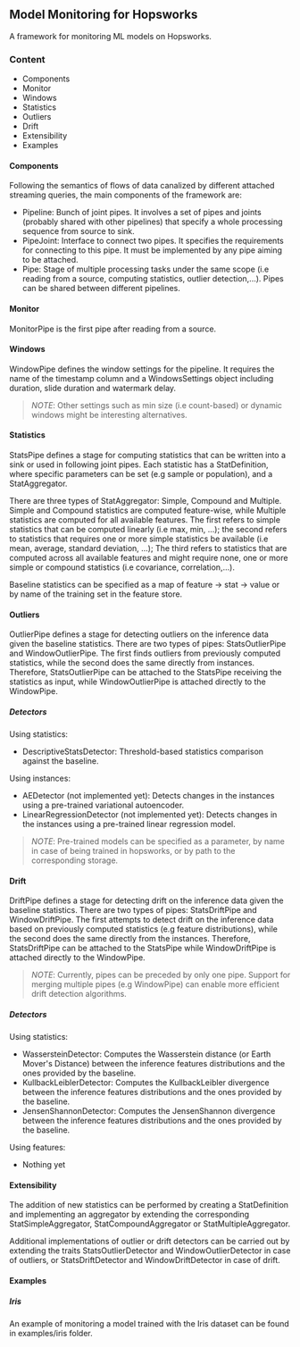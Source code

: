 ## Model Monitoring for Hopsworks

A framework for monitoring ML models on Hopsworks.

### Content

- Components
- Monitor
- Windows
- Statistics
- Outliers
- Drift
- Extensibility
- Examples

#### Components

Following the semantics of flows of data canalized by different attached streaming queries, the main components of the framework are:

- Pipeline: Bunch of joint pipes. It involves a set of pipes and joints (probably shared with other pipelines) that specify a whole processing sequence from source to sink.
- PipeJoint: Interface to connect two pipes. It specifies the requirements for connecting to this pipe. It must be implemented by any pipe aiming to be attached.
- Pipe: Stage of multiple processing tasks under the same scope (i.e reading from a source, computing statistics, outlier detection,...). Pipes can be shared between different pipelines.

#### Monitor

MonitorPipe is the first pipe after reading from a source.

#### Windows

WindowPipe defines the window settings for the pipeline. It requires the name of the timestamp column and a WindowsSettings object including duration, slide duration and watermark delay.

> *NOTE*: Other settings such as min size (i.e count-based) or dynamic windows might be interesting alternatives.

#### Statistics

StatsPipe defines a stage for computing statistics that can be written into a sink or used in following joint pipes.
Each statistic has a StatDefinition, where specific parameters can be set (e.g sample or population), and a StatAggregator.

There are three types of StatAggregator: Simple, Compound and Multiple. Simple and Compound statistics are computed feature-wise, while Multiple statistics are computed for all available features. The first refers to simple statistics that can be computed linearly (i.e max, min, ...); the second refers to statistics that requires one or more simple statistics be available (i.e mean, average, standard deviation, ...); The third refers to statistics that are computed across all available features and might require none, one or more simple or compound statistics (i.e covariance, correlation,...).

Baseline statistics can be specified as a map of feature -> stat -> value or by name of the training set in the feature store.

#### Outliers

OutlierPipe defines a stage for detecting outliers on the inference data given the baseline statistics. There are two types of pipes: StatsOutlierPipe and WindowOutlierPipe. The first finds outliers from previously computed statistics, while the second does the same directly from instances. Therefore, StatsOutlierPipe can be attached to the StatsPipe receiving the statistics as input, while WindowOutlierPipe is attached directly to the WindowPipe.

##### Detectors

Using statistics:
- DescriptiveStatsDetector: Threshold-based statistics comparison against the baseline.

Using instances:
- AEDetector (not implemented yet): Detects changes in the instances using a pre-trained variational autoencoder.
- LinearRegressionDetector (not implemented yet): Detects changes in the instances using a pre-trained linear regression model.

> *NOTE*: Pre-trained models can be specified as a parameter, by name in case of being trained in hopsworks, or by path to the corresponding storage.

#### Drift

DriftPipe defines a stage for detecting drift on the inference data given the baseline statistics. There are two types of pipes: StatsDriftPipe and WindowDriftPipe. The first attempts to detect drift on the inference data based on previously computed statistics (e.g feature distributions), while the second does the same directly from the instances. Therefore, StatsDriftPipe can be attached to the StatsPipe while WindowDriftPipe is attached directly to the WindowPipe.

> *NOTE*: Currently, pipes can be preceded by only one pipe. Support for merging multiple pipes (e.g WindowPipe) can enable more efficient drift detection algorithms.

##### Detectors

Using statistics:

- WassersteinDetector: Computes the Wasserstein distance (or Earth Mover's Distance) between the inference features distributions and the ones provided by the baseline.
- KullbackLeiblerDetector: Computes the KullbackLeibler divergence between the inference features distributions and the ones provided by the baseline.
- JensenShannonDetector: Computes the JensenShannon divergence between the inference features distributions and the ones provided by the baseline.

Using features:

- Nothing yet

#### Extensibility

The addition of new statistics can be performed by creating a StatDefinition and implementing an aggregator by extending the corresponding StatSimpleAggregator, StatCompoundAggregator or StatMultipleAggregator.


Additional implementations of outlier or drift detectors can be carried out by extending the traits StatsOutlierDetector and WindowOutlierDetector in case of outliers, or StatsDriftDetector and WindowDriftDetector in case of drift.

#### Examples

##### Iris

An example of monitoring a model trained with the Iris dataset can be found in examples/iris folder.